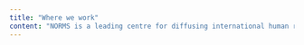 ```yaml
---
title: "Where we work"
content: "NORMS is a leading centre for diffusing international human rights standards and principles in States legal, policy, and institutional orders. The organisation has its headquarters in Kampala, Uganda with a reach to States in the East African Community and Sub-Saharan Africa."
---
```

